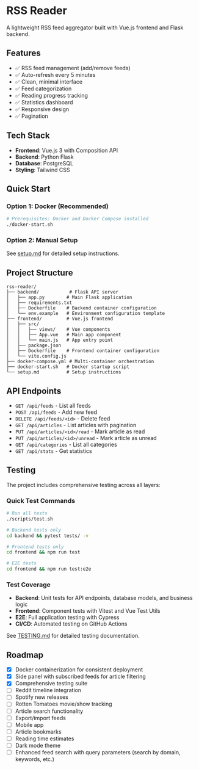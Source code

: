 # RSS Reader

A lightweight RSS feed aggregator built with Vue.js frontend and Flask backend.

## Features

- ✅ RSS feed management (add/remove feeds)
- ✅ Auto-refresh every 5 minutes
- ✅ Clean, minimal interface
- ✅ Feed categorization
- ✅ Reading progress tracking
- ✅ Statistics dashboard
- ✅ Responsive design
- ✅ Pagination

## Tech Stack

- **Frontend**: Vue.js 3 with Composition API
- **Backend**: Python Flask
- **Database**: PostgreSQL
- **Styling**: Tailwind CSS

## Quick Start

### Option 1: Docker (Recommended)
```bash
# Prerequisites: Docker and Docker Compose installed
./docker-start.sh
```

### Option 2: Manual Setup
See [setup.md](./setup.md) for detailed setup instructions.

## Project Structure

```
rss-reader/
├── backend/           # Flask API server
│   ├── app.py        # Main Flask application
│   ├── requirements.txt
│   ├── Dockerfile    # Backend container configuration
│   └── env.example   # Environment configuration template
├── frontend/         # Vue.js frontend
│   ├── src/
│   │   ├── views/    # Vue components
│   │   ├── App.vue   # Main app component
│   │   └── main.js   # App entry point
│   ├── package.json
│   ├── Dockerfile    # Frontend container configuration
│   └── vite.config.js
├── docker-compose.yml # Multi-container orchestration
├── docker-start.sh   # Docker startup script
└── setup.md          # Setup instructions
```

## API Endpoints

- `GET /api/feeds` - List all feeds
- `POST /api/feeds` - Add new feed
- `DELETE /api/feeds/<id>` - Delete feed
- `GET /api/articles` - List articles with pagination
- `PUT /api/articles/<id>/read` - Mark article as read
- `PUT /api/articles/<id>/unread` - Mark article as unread
- `GET /api/categories` - List all categories
- `GET /api/stats` - Get statistics

## Testing

The project includes comprehensive testing across all layers:

### Quick Test Commands
```bash
# Run all tests
./scripts/test.sh

# Backend tests only
cd backend && pytest tests/ -v

# Frontend tests only
cd frontend && npm run test

# E2E tests
cd frontend && npm run test:e2e
```

### Test Coverage
- **Backend**: Unit tests for API endpoints, database models, and business logic
- **Frontend**: Component tests with Vitest and Vue Test Utils
- **E2E**: Full application testing with Cypress
- **CI/CD**: Automated testing on GitHub Actions

See [TESTING.md](./TESTING.md) for detailed testing documentation.

## Roadmap

- [x] Docker containerization for consistent deployment
- [x] Side panel with subscribed feeds for article filtering
- [x] Comprehensive testing suite
- [ ] Reddit timeline integration
- [ ] Spotify new releases
- [ ] Rotten Tomatoes movie/show tracking
- [ ] Article search functionality
- [ ] Export/import feeds
- [ ] Mobile app
- [ ] Article bookmarks
- [ ] Reading time estimates
- [ ] Dark mode theme
- [ ] Enhanced feed search with query parameters (search by domain, keywords, etc.) 